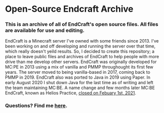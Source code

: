 # Open-Source Endcraft Archive
### This is an archive of all of EndCraft's open source files. All files are available for use and editing.
EndCraft is a Minecraft server I've owned with some friends since 2013. I've been working on and off developing and running the server over that time, which really doesn't yeild results. So, I decided to create this repository; a place to leave public files and archives of EndCraft to help people with more drive than me develop other servers. EndCraft was originally developed for MC:PE in 2013 using a mix of vanilla and PMMP throughought its first few years. The server moved to being vanilla-based in 2017, coming back to PMMP in 2019. EndCraft also was ported to Java in 2019 using Paper. In early August 2020 I shut down Java for the last time as of writing and left the team maintaining MC:BE. A name change and few months later MC:BE EndCraft, known as Helios Practice, [closed on Febuary 1st, 2021](https://eerie.codes/projects/index.html#helios).
### Questions? Find me [here](https://rudrecciah.dev/).

